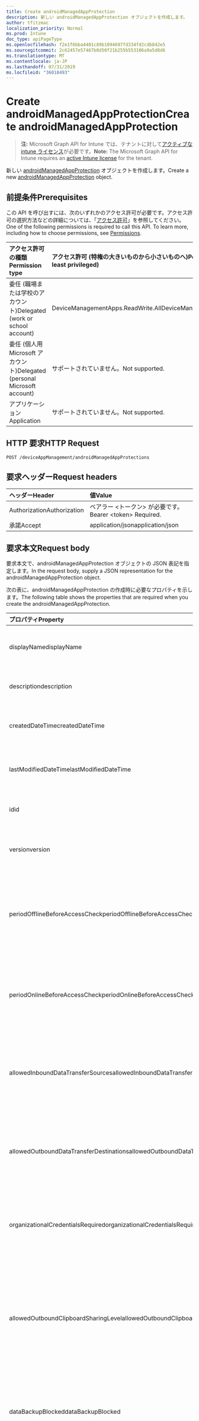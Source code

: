 ```yaml
---
title: Create androidManagedAppProtection
description: 新しい androidManagedAppProtection オブジェクトを作成します。
author: tfitzmac
localization_priority: Normal
ms.prod: Intune
doc_type: apiPageType
ms.openlocfilehash: f2e1f6bba4401c89b1094697fd334fd2cdb842e5
ms.sourcegitcommit: 2c62457e57467b8d50f21b255b553106a9a5d8d6
ms.translationtype: MT
ms.contentlocale: ja-JP
ms.lasthandoff: 07/31/2019
ms.locfileid: "36018493"
---
```

# <a name="create-androidmanagedappprotection"></a><span data-ttu-id="ce0e2-103">Create androidManagedAppProtection</span><span class="sxs-lookup"><span data-stu-id="ce0e2-103">Create androidManagedAppProtection</span></span>

> <span data-ttu-id="ce0e2-104">**注:** Microsoft Graph API for Intune では、テナントに対して[アクティブな intune ライセンス](https://go.microsoft.com/fwlink/?linkid=839381)が必要です。</span><span class="sxs-lookup"><span data-stu-id="ce0e2-104">**Note:** The Microsoft Graph API for Intune requires an [active Intune license](https://go.microsoft.com/fwlink/?linkid=839381) for the tenant.</span></span>

<span data-ttu-id="ce0e2-105">新しい [androidManagedAppProtection](../resources/intune-mam-androidmanagedappprotection.md) オブジェクトを作成します。</span><span class="sxs-lookup"><span data-stu-id="ce0e2-105">Create a new [androidManagedAppProtection](../resources/intune-mam-androidmanagedappprotection.md) object.</span></span>

## <a name="prerequisites"></a><span data-ttu-id="ce0e2-106">前提条件</span><span class="sxs-lookup"><span data-stu-id="ce0e2-106">Prerequisites</span></span>
<span data-ttu-id="ce0e2-p101">この API を呼び出すには、次のいずれかのアクセス許可が必要です。アクセス許可の選択方法などの詳細については、「[アクセス許可](/graph/permissions-reference)」を参照してください。</span><span class="sxs-lookup"><span data-stu-id="ce0e2-p101">One of the following permissions is required to call this API. To learn more, including how to choose permissions, see [Permissions](/graph/permissions-reference).</span></span>

|<span data-ttu-id="ce0e2-109">アクセス許可の種類</span><span class="sxs-lookup"><span data-stu-id="ce0e2-109">Permission type</span></span>|<span data-ttu-id="ce0e2-110">アクセス許可 (特権の大きいものから小さいものへ)</span><span class="sxs-lookup"><span data-stu-id="ce0e2-110">Permissions (from most to least privileged)</span></span>|
|:---|:---|
|<span data-ttu-id="ce0e2-111">委任 (職場または学校のアカウント)</span><span class="sxs-lookup"><span data-stu-id="ce0e2-111">Delegated (work or school account)</span></span>|<span data-ttu-id="ce0e2-112">DeviceManagementApps.ReadWrite.All</span><span class="sxs-lookup"><span data-stu-id="ce0e2-112">DeviceManagementApps.ReadWrite.All</span></span>|
|<span data-ttu-id="ce0e2-113">委任 (個人用 Microsoft アカウント)</span><span class="sxs-lookup"><span data-stu-id="ce0e2-113">Delegated (personal Microsoft account)</span></span>|<span data-ttu-id="ce0e2-114">サポートされていません。</span><span class="sxs-lookup"><span data-stu-id="ce0e2-114">Not supported.</span></span>|
|<span data-ttu-id="ce0e2-115">アプリケーション</span><span class="sxs-lookup"><span data-stu-id="ce0e2-115">Application</span></span>|<span data-ttu-id="ce0e2-116">サポートされていません。</span><span class="sxs-lookup"><span data-stu-id="ce0e2-116">Not supported.</span></span>|

## <a name="http-request"></a><span data-ttu-id="ce0e2-117">HTTP 要求</span><span class="sxs-lookup"><span data-stu-id="ce0e2-117">HTTP Request</span></span>
<!-- {
  "blockType": "ignored"
}
-->
``` http
POST /deviceAppManagement/androidManagedAppProtections
```

## <a name="request-headers"></a><span data-ttu-id="ce0e2-118">要求ヘッダー</span><span class="sxs-lookup"><span data-stu-id="ce0e2-118">Request headers</span></span>
|<span data-ttu-id="ce0e2-119">ヘッダー</span><span class="sxs-lookup"><span data-stu-id="ce0e2-119">Header</span></span>|<span data-ttu-id="ce0e2-120">値</span><span class="sxs-lookup"><span data-stu-id="ce0e2-120">Value</span></span>|
|:---|:---|
|<span data-ttu-id="ce0e2-121">Authorization</span><span class="sxs-lookup"><span data-stu-id="ce0e2-121">Authorization</span></span>|<span data-ttu-id="ce0e2-122">ベアラー &lt;トークン&gt; が必要です。</span><span class="sxs-lookup"><span data-stu-id="ce0e2-122">Bearer &lt;token&gt; Required.</span></span>|
|<span data-ttu-id="ce0e2-123">承諾</span><span class="sxs-lookup"><span data-stu-id="ce0e2-123">Accept</span></span>|<span data-ttu-id="ce0e2-124">application/json</span><span class="sxs-lookup"><span data-stu-id="ce0e2-124">application/json</span></span>|

## <a name="request-body"></a><span data-ttu-id="ce0e2-125">要求本文</span><span class="sxs-lookup"><span data-stu-id="ce0e2-125">Request body</span></span>
<span data-ttu-id="ce0e2-126">要求本文で、androidManagedAppProtection オブジェクトの JSON 表記を指定します。</span><span class="sxs-lookup"><span data-stu-id="ce0e2-126">In the request body, supply a JSON representation for the androidManagedAppProtection object.</span></span>

<span data-ttu-id="ce0e2-127">次の表に、androidManagedAppProtection の作成時に必要なプロパティを示します。</span><span class="sxs-lookup"><span data-stu-id="ce0e2-127">The following table shows the properties that are required when you create the androidManagedAppProtection.</span></span>

|<span data-ttu-id="ce0e2-128">プロパティ</span><span class="sxs-lookup"><span data-stu-id="ce0e2-128">Property</span></span>|<span data-ttu-id="ce0e2-129">型</span><span class="sxs-lookup"><span data-stu-id="ce0e2-129">Type</span></span>|<span data-ttu-id="ce0e2-130">説明</span><span class="sxs-lookup"><span data-stu-id="ce0e2-130">Description</span></span>|
|:---|:---|:---|
|<span data-ttu-id="ce0e2-131">displayName</span><span class="sxs-lookup"><span data-stu-id="ce0e2-131">displayName</span></span>|<span data-ttu-id="ce0e2-132">String</span><span class="sxs-lookup"><span data-stu-id="ce0e2-132">String</span></span>|<span data-ttu-id="ce0e2-133">ポリシーの表示名。</span><span class="sxs-lookup"><span data-stu-id="ce0e2-133">Policy display name.</span></span> <span data-ttu-id="ce0e2-134">[managedAppPolicy](../resources/intune-mam-managedapppolicy.md) から継承します</span><span class="sxs-lookup"><span data-stu-id="ce0e2-134">Inherited from [managedAppPolicy](../resources/intune-mam-managedapppolicy.md)</span></span>|
|<span data-ttu-id="ce0e2-135">description</span><span class="sxs-lookup"><span data-stu-id="ce0e2-135">description</span></span>|<span data-ttu-id="ce0e2-136">String</span><span class="sxs-lookup"><span data-stu-id="ce0e2-136">String</span></span>|<span data-ttu-id="ce0e2-137">ポリシーの説明。</span><span class="sxs-lookup"><span data-stu-id="ce0e2-137">The policy's description.</span></span> <span data-ttu-id="ce0e2-138">[managedAppPolicy](../resources/intune-mam-managedapppolicy.md) から継承します</span><span class="sxs-lookup"><span data-stu-id="ce0e2-138">Inherited from [managedAppPolicy](../resources/intune-mam-managedapppolicy.md)</span></span>|
|<span data-ttu-id="ce0e2-139">createdDateTime</span><span class="sxs-lookup"><span data-stu-id="ce0e2-139">createdDateTime</span></span>|<span data-ttu-id="ce0e2-140">DateTimeOffset</span><span class="sxs-lookup"><span data-stu-id="ce0e2-140">DateTimeOffset</span></span>|<span data-ttu-id="ce0e2-141">ポリシーが作成された日時。</span><span class="sxs-lookup"><span data-stu-id="ce0e2-141">The date and time the policy was created.</span></span> <span data-ttu-id="ce0e2-142">[managedAppPolicy](../resources/intune-mam-managedapppolicy.md) から継承します</span><span class="sxs-lookup"><span data-stu-id="ce0e2-142">Inherited from [managedAppPolicy](../resources/intune-mam-managedapppolicy.md)</span></span>|
|<span data-ttu-id="ce0e2-143">lastModifiedDateTime</span><span class="sxs-lookup"><span data-stu-id="ce0e2-143">lastModifiedDateTime</span></span>|<span data-ttu-id="ce0e2-144">DateTimeOffset</span><span class="sxs-lookup"><span data-stu-id="ce0e2-144">DateTimeOffset</span></span>|<span data-ttu-id="ce0e2-145">ポリシーが変更された最終日時。</span><span class="sxs-lookup"><span data-stu-id="ce0e2-145">Last time the policy was modified.</span></span> <span data-ttu-id="ce0e2-146">[managedAppPolicy](../resources/intune-mam-managedapppolicy.md) から継承します</span><span class="sxs-lookup"><span data-stu-id="ce0e2-146">Inherited from [managedAppPolicy](../resources/intune-mam-managedapppolicy.md)</span></span>|
|<span data-ttu-id="ce0e2-147">id</span><span class="sxs-lookup"><span data-stu-id="ce0e2-147">id</span></span>|<span data-ttu-id="ce0e2-148">文字列</span><span class="sxs-lookup"><span data-stu-id="ce0e2-148">String</span></span>|<span data-ttu-id="ce0e2-149">エンティティのキー。</span><span class="sxs-lookup"><span data-stu-id="ce0e2-149">Key of the entity.</span></span> <span data-ttu-id="ce0e2-150">[managedAppPolicy](../resources/intune-mam-managedapppolicy.md) から継承します</span><span class="sxs-lookup"><span data-stu-id="ce0e2-150">Inherited from [managedAppPolicy](../resources/intune-mam-managedapppolicy.md)</span></span>|
|<span data-ttu-id="ce0e2-151">version</span><span class="sxs-lookup"><span data-stu-id="ce0e2-151">version</span></span>|<span data-ttu-id="ce0e2-152">String</span><span class="sxs-lookup"><span data-stu-id="ce0e2-152">String</span></span>|<span data-ttu-id="ce0e2-153">エンティティのバージョン。</span><span class="sxs-lookup"><span data-stu-id="ce0e2-153">Version of the entity.</span></span> <span data-ttu-id="ce0e2-154">[managedAppPolicy](../resources/intune-mam-managedapppolicy.md) から継承します</span><span class="sxs-lookup"><span data-stu-id="ce0e2-154">Inherited from [managedAppPolicy](../resources/intune-mam-managedapppolicy.md)</span></span>|
|<span data-ttu-id="ce0e2-155">periodOfflineBeforeAccessCheck</span><span class="sxs-lookup"><span data-stu-id="ce0e2-155">periodOfflineBeforeAccessCheck</span></span>|<span data-ttu-id="ce0e2-156">期間</span><span class="sxs-lookup"><span data-stu-id="ce0e2-156">Duration</span></span>|<span data-ttu-id="ce0e2-157">デバイスがインターネットに接続されていないでこの期間が過ぎると、アクセスがチェックされます。</span><span class="sxs-lookup"><span data-stu-id="ce0e2-157">The period after which access is checked when the device is not connected to the internet.</span></span> <span data-ttu-id="ce0e2-158">[managedAppProtection](../resources/intune-mam-managedappprotection.md) から継承します</span><span class="sxs-lookup"><span data-stu-id="ce0e2-158">Inherited from [managedAppProtection](../resources/intune-mam-managedappprotection.md)</span></span>|
|<span data-ttu-id="ce0e2-159">periodOnlineBeforeAccessCheck</span><span class="sxs-lookup"><span data-stu-id="ce0e2-159">periodOnlineBeforeAccessCheck</span></span>|<span data-ttu-id="ce0e2-160">期間</span><span class="sxs-lookup"><span data-stu-id="ce0e2-160">Duration</span></span>|<span data-ttu-id="ce0e2-161">デバイスがインターネットに接続されていてこの期間が過ぎると、アクセスがチェックされます。</span><span class="sxs-lookup"><span data-stu-id="ce0e2-161">The period after which access is checked when the device is connected to the internet.</span></span> <span data-ttu-id="ce0e2-162">[managedAppProtection](../resources/intune-mam-managedappprotection.md) から継承します</span><span class="sxs-lookup"><span data-stu-id="ce0e2-162">Inherited from [managedAppProtection](../resources/intune-mam-managedappprotection.md)</span></span>|
|<span data-ttu-id="ce0e2-163">allowedInboundDataTransferSources</span><span class="sxs-lookup"><span data-stu-id="ce0e2-163">allowedInboundDataTransferSources</span></span>|[<span data-ttu-id="ce0e2-164">Managedappdatatransフェリーレベル</span><span class="sxs-lookup"><span data-stu-id="ce0e2-164">managedAppDataTransferLevel</span></span>](../resources/intune-mam-managedappdatatransferlevel.md)|<span data-ttu-id="ce0e2-165">データの転送が許可されたソース。</span><span class="sxs-lookup"><span data-stu-id="ce0e2-165">Sources from which data is allowed to be transferred.</span></span> <span data-ttu-id="ce0e2-166">[Managedappprotection](../resources/intune-mam-managedappprotection.md)から継承します。</span><span class="sxs-lookup"><span data-stu-id="ce0e2-166">Inherited from [managedAppProtection](../resources/intune-mam-managedappprotection.md).</span></span> <span data-ttu-id="ce0e2-167">可能な値は、`allApps`、`managedApps`、`none` です。</span><span class="sxs-lookup"><span data-stu-id="ce0e2-167">Possible values are: `allApps`, `managedApps`, `none`.</span></span>|
|<span data-ttu-id="ce0e2-168">allowedOutboundDataTransferDestinations</span><span class="sxs-lookup"><span data-stu-id="ce0e2-168">allowedOutboundDataTransferDestinations</span></span>|[<span data-ttu-id="ce0e2-169">Managedappdatatransフェリーレベル</span><span class="sxs-lookup"><span data-stu-id="ce0e2-169">managedAppDataTransferLevel</span></span>](../resources/intune-mam-managedappdatatransferlevel.md)|<span data-ttu-id="ce0e2-170">データの転送が許可された宛先。</span><span class="sxs-lookup"><span data-stu-id="ce0e2-170">Destinations to which data is allowed to be transferred.</span></span> <span data-ttu-id="ce0e2-171">[Managedappprotection](../resources/intune-mam-managedappprotection.md)から継承します。</span><span class="sxs-lookup"><span data-stu-id="ce0e2-171">Inherited from [managedAppProtection](../resources/intune-mam-managedappprotection.md).</span></span> <span data-ttu-id="ce0e2-172">可能な値は、`allApps`、`managedApps`、`none` です。</span><span class="sxs-lookup"><span data-stu-id="ce0e2-172">Possible values are: `allApps`, `managedApps`, `none`.</span></span>|
|<span data-ttu-id="ce0e2-173">organizationalCredentialsRequired</span><span class="sxs-lookup"><span data-stu-id="ce0e2-173">organizationalCredentialsRequired</span></span>|<span data-ttu-id="ce0e2-174">Boolean</span><span class="sxs-lookup"><span data-stu-id="ce0e2-174">Boolean</span></span>|<span data-ttu-id="ce0e2-175">アプリを使用するために組織の資格情報が必要かどうかを示します。</span><span class="sxs-lookup"><span data-stu-id="ce0e2-175">Indicates whether organizational credentials are required for app use.</span></span> <span data-ttu-id="ce0e2-176">[managedAppProtection](../resources/intune-mam-managedappprotection.md) から継承します</span><span class="sxs-lookup"><span data-stu-id="ce0e2-176">Inherited from [managedAppProtection](../resources/intune-mam-managedappprotection.md)</span></span>|
|<span data-ttu-id="ce0e2-177">allowedOutboundClipboardSharingLevel</span><span class="sxs-lookup"><span data-stu-id="ce0e2-177">allowedOutboundClipboardSharingLevel</span></span>|[<span data-ttu-id="ce0e2-178">Managedappクリップボードの Sharinglevel</span><span class="sxs-lookup"><span data-stu-id="ce0e2-178">managedAppClipboardSharingLevel</span></span>](../resources/intune-mam-managedappclipboardsharinglevel.md)|<span data-ttu-id="ce0e2-179">管理対象デバイスで、アプリ間でクリップボードを共有できるレベル。</span><span class="sxs-lookup"><span data-stu-id="ce0e2-179">The level to which the clipboard may be shared between apps on the managed device.</span></span> <span data-ttu-id="ce0e2-180">[Managedappprotection](../resources/intune-mam-managedappprotection.md)から継承します。</span><span class="sxs-lookup"><span data-stu-id="ce0e2-180">Inherited from [managedAppProtection](../resources/intune-mam-managedappprotection.md).</span></span> <span data-ttu-id="ce0e2-181">可能な値は、`allApps`、`managedAppsWithPasteIn`、`managedApps`、`blocked` です。</span><span class="sxs-lookup"><span data-stu-id="ce0e2-181">Possible values are: `allApps`, `managedAppsWithPasteIn`, `managedApps`, `blocked`.</span></span>|
|<span data-ttu-id="ce0e2-182">dataBackupBlocked</span><span class="sxs-lookup"><span data-stu-id="ce0e2-182">dataBackupBlocked</span></span>|<span data-ttu-id="ce0e2-183">Boolean</span><span class="sxs-lookup"><span data-stu-id="ce0e2-183">Boolean</span></span>|<span data-ttu-id="ce0e2-184">管理対象アプリのデータのバックアップがブロックされるかどうかを示します。</span><span class="sxs-lookup"><span data-stu-id="ce0e2-184">Indicates whether the backup of a managed app's data is blocked.</span></span> <span data-ttu-id="ce0e2-185">[managedAppProtection](../resources/intune-mam-managedappprotection.md) から継承します</span><span class="sxs-lookup"><span data-stu-id="ce0e2-185">Inherited from [managedAppProtection](../resources/intune-mam-managedappprotection.md)</span></span>|
|<span data-ttu-id="ce0e2-186">deviceComplianceRequired</span><span class="sxs-lookup"><span data-stu-id="ce0e2-186">deviceComplianceRequired</span></span>|<span data-ttu-id="ce0e2-187">Boolean</span><span class="sxs-lookup"><span data-stu-id="ce0e2-187">Boolean</span></span>|<span data-ttu-id="ce0e2-188">デバイスの準拠が必要かどうかを示します。</span><span class="sxs-lookup"><span data-stu-id="ce0e2-188">Indicates whether device compliance is required.</span></span> <span data-ttu-id="ce0e2-189">[managedAppProtection](../resources/intune-mam-managedappprotection.md) から継承します</span><span class="sxs-lookup"><span data-stu-id="ce0e2-189">Inherited from [managedAppProtection](../resources/intune-mam-managedappprotection.md)</span></span>|
|<span data-ttu-id="ce0e2-190">managedBrowserToOpenLinksRequired</span><span class="sxs-lookup"><span data-stu-id="ce0e2-190">managedBrowserToOpenLinksRequired</span></span>|<span data-ttu-id="ce0e2-191">Boolean</span><span class="sxs-lookup"><span data-stu-id="ce0e2-191">Boolean</span></span>|<span data-ttu-id="ce0e2-192">管理対象ブラウザー アプリでインターネット リンクを開く必要があるかどうかを示します。</span><span class="sxs-lookup"><span data-stu-id="ce0e2-192">Indicates whether internet links should be opened in the managed browser app.</span></span> <span data-ttu-id="ce0e2-193">[managedAppProtection](../resources/intune-mam-managedappprotection.md) から継承します</span><span class="sxs-lookup"><span data-stu-id="ce0e2-193">Inherited from [managedAppProtection](../resources/intune-mam-managedappprotection.md)</span></span>|
|<span data-ttu-id="ce0e2-194">saveAsBlocked</span><span class="sxs-lookup"><span data-stu-id="ce0e2-194">saveAsBlocked</span></span>|<span data-ttu-id="ce0e2-195">Boolean</span><span class="sxs-lookup"><span data-stu-id="ce0e2-195">Boolean</span></span>|<span data-ttu-id="ce0e2-196">ユーザーが保護されたファイルのコピーを保存するために、[名前を付けて保存] メニュー項目を使用できるかどうかを示します。</span><span class="sxs-lookup"><span data-stu-id="ce0e2-196">Indicates whether users may use the "Save As" menu item to save a copy of protected files.</span></span> <span data-ttu-id="ce0e2-197">[managedAppProtection](../resources/intune-mam-managedappprotection.md) から継承します</span><span class="sxs-lookup"><span data-stu-id="ce0e2-197">Inherited from [managedAppProtection](../resources/intune-mam-managedappprotection.md)</span></span>|
|<span data-ttu-id="ce0e2-198">periodOfflineBeforeWipeIsEnforced</span><span class="sxs-lookup"><span data-stu-id="ce0e2-198">periodOfflineBeforeWipeIsEnforced</span></span>|<span data-ttu-id="ce0e2-199">期間</span><span class="sxs-lookup"><span data-stu-id="ce0e2-199">Duration</span></span>|<span data-ttu-id="ce0e2-200">アプリがインターネットから切断されている状態を維持できる時間数。この時間を過ぎると管理対象データはすべて消去されます。</span><span class="sxs-lookup"><span data-stu-id="ce0e2-200">The amount of time an app is allowed to remain disconnected from the internet before all managed data it is wiped.</span></span> <span data-ttu-id="ce0e2-201">[managedAppProtection](../resources/intune-mam-managedappprotection.md) から継承します</span><span class="sxs-lookup"><span data-stu-id="ce0e2-201">Inherited from [managedAppProtection](../resources/intune-mam-managedappprotection.md)</span></span>|
|<span data-ttu-id="ce0e2-202">pinRequired</span><span class="sxs-lookup"><span data-stu-id="ce0e2-202">pinRequired</span></span>|<span data-ttu-id="ce0e2-203">Boolean</span><span class="sxs-lookup"><span data-stu-id="ce0e2-203">Boolean</span></span>|<span data-ttu-id="ce0e2-204">アプリ レベルの pin が必要かどうかを示します。</span><span class="sxs-lookup"><span data-stu-id="ce0e2-204">Indicates whether an app-level pin is required.</span></span> <span data-ttu-id="ce0e2-205">[managedAppProtection](../resources/intune-mam-managedappprotection.md) から継承します</span><span class="sxs-lookup"><span data-stu-id="ce0e2-205">Inherited from [managedAppProtection](../resources/intune-mam-managedappprotection.md)</span></span>|
|<span data-ttu-id="ce0e2-206">maximumPinRetries</span><span class="sxs-lookup"><span data-stu-id="ce0e2-206">maximumPinRetries</span></span>|<span data-ttu-id="ce0e2-207">Int32</span><span class="sxs-lookup"><span data-stu-id="ce0e2-207">Int32</span></span>|<span data-ttu-id="ce0e2-208">管理対象アプリがブロックまたはワイプされるまでの、正しくない pin の再試行回数の最大数。</span><span class="sxs-lookup"><span data-stu-id="ce0e2-208">Maximum number of incorrect pin retry attempts before the managed app is either blocked or wiped.</span></span> <span data-ttu-id="ce0e2-209">[managedAppProtection](../resources/intune-mam-managedappprotection.md) から継承します</span><span class="sxs-lookup"><span data-stu-id="ce0e2-209">Inherited from [managedAppProtection](../resources/intune-mam-managedappprotection.md)</span></span>|
|<span data-ttu-id="ce0e2-210">simplePinBlocked</span><span class="sxs-lookup"><span data-stu-id="ce0e2-210">simplePinBlocked</span></span>|<span data-ttu-id="ce0e2-211">Boolean</span><span class="sxs-lookup"><span data-stu-id="ce0e2-211">Boolean</span></span>|<span data-ttu-id="ce0e2-212">simplePin がブロックされるかどうかを示します。</span><span class="sxs-lookup"><span data-stu-id="ce0e2-212">Indicates whether simplePin is blocked.</span></span> <span data-ttu-id="ce0e2-213">[managedAppProtection](../resources/intune-mam-managedappprotection.md) から継承します</span><span class="sxs-lookup"><span data-stu-id="ce0e2-213">Inherited from [managedAppProtection](../resources/intune-mam-managedappprotection.md)</span></span>|
|<span data-ttu-id="ce0e2-214">minimumPinLength</span><span class="sxs-lookup"><span data-stu-id="ce0e2-214">minimumPinLength</span></span>|<span data-ttu-id="ce0e2-215">Int32</span><span class="sxs-lookup"><span data-stu-id="ce0e2-215">Int32</span></span>|<span data-ttu-id="ce0e2-216">PinRequired が True に設定されている場合の、アプリ レベルの pin に必要な最小限の pin の長さ ([managedAppProtection](../resources/intune-mam-managedappprotection.md) から継承)</span><span class="sxs-lookup"><span data-stu-id="ce0e2-216">Minimum pin length required for an app-level pin if PinRequired is set to True Inherited from [managedAppProtection](../resources/intune-mam-managedappprotection.md)</span></span>|
|<span data-ttu-id="ce0e2-217">pinCharacterSet</span><span class="sxs-lookup"><span data-stu-id="ce0e2-217">pinCharacterSet</span></span>|[<span data-ttu-id="ce0e2-218">managedAppPinCharacterSet</span><span class="sxs-lookup"><span data-stu-id="ce0e2-218">managedAppPinCharacterSet</span></span>](../resources/intune-mam-managedapppincharacterset.md)|<span data-ttu-id="ce0e2-219">PinRequired が True に設定されている場合に、アプリ レベルの pin に使用できる文字セット。</span><span class="sxs-lookup"><span data-stu-id="ce0e2-219">Character set which may be used for an app-level pin if PinRequired is set to True.</span></span> <span data-ttu-id="ce0e2-220">[Managedappprotection](../resources/intune-mam-managedappprotection.md)から継承します。</span><span class="sxs-lookup"><span data-stu-id="ce0e2-220">Inherited from [managedAppProtection](../resources/intune-mam-managedappprotection.md).</span></span> <span data-ttu-id="ce0e2-221">可能な値は、`numeric`、`alphanumericAndSymbol` です。</span><span class="sxs-lookup"><span data-stu-id="ce0e2-221">Possible values are: `numeric`, `alphanumericAndSymbol`.</span></span>|
|<span data-ttu-id="ce0e2-222">periodBeforePinReset</span><span class="sxs-lookup"><span data-stu-id="ce0e2-222">periodBeforePinReset</span></span>|<span data-ttu-id="ce0e2-223">Duration</span><span class="sxs-lookup"><span data-stu-id="ce0e2-223">Duration</span></span>|<span data-ttu-id="ce0e2-224">PinRequired が True に設定されている場合、この TimePeriod を過ぎると全レベルの pin を再設定する必要があります。</span><span class="sxs-lookup"><span data-stu-id="ce0e2-224">TimePeriod before the all-level pin must be reset if PinRequired is set to True.</span></span> <span data-ttu-id="ce0e2-225">[managedAppProtection](../resources/intune-mam-managedappprotection.md) から継承します</span><span class="sxs-lookup"><span data-stu-id="ce0e2-225">Inherited from [managedAppProtection](../resources/intune-mam-managedappprotection.md)</span></span>|
|<span data-ttu-id="ce0e2-226">allowedDataStorageLocations</span><span class="sxs-lookup"><span data-stu-id="ce0e2-226">allowedDataStorageLocations</span></span>|<span data-ttu-id="ce0e2-227">[Managedappdatastoragelocation](../resources/intune-mam-managedappdatastoragelocation.md)コレクション</span><span class="sxs-lookup"><span data-stu-id="ce0e2-227">[managedAppDataStorageLocation](../resources/intune-mam-managedappdatastoragelocation.md) collection</span></span>|<span data-ttu-id="ce0e2-228">ユーザーが管理対象データを格納できるデータの保存場所。</span><span class="sxs-lookup"><span data-stu-id="ce0e2-228">Data storage locations where a user may store managed data.</span></span> <span data-ttu-id="ce0e2-229">[Managedappprotection](../resources/intune-mam-managedappprotection.md)から継承します。</span><span class="sxs-lookup"><span data-stu-id="ce0e2-229">Inherited from [managedAppProtection](../resources/intune-mam-managedappprotection.md).</span></span> <span data-ttu-id="ce0e2-230">可能な値は、`oneDriveForBusiness`、`sharePoint`、`localStorage` です。</span><span class="sxs-lookup"><span data-stu-id="ce0e2-230">Possible values are: `oneDriveForBusiness`, `sharePoint`, `localStorage`.</span></span>|
|<span data-ttu-id="ce0e2-231">contactSyncBlocked</span><span class="sxs-lookup"><span data-stu-id="ce0e2-231">contactSyncBlocked</span></span>|<span data-ttu-id="ce0e2-232">Boolean</span><span class="sxs-lookup"><span data-stu-id="ce0e2-232">Boolean</span></span>|<span data-ttu-id="ce0e2-233">連絡先をユーザー デバイスに同期できるかどうかを示します。</span><span class="sxs-lookup"><span data-stu-id="ce0e2-233">Indicates whether contacts can be synced to the user's device.</span></span> <span data-ttu-id="ce0e2-234">[managedAppProtection](../resources/intune-mam-managedappprotection.md) から継承します</span><span class="sxs-lookup"><span data-stu-id="ce0e2-234">Inherited from [managedAppProtection](../resources/intune-mam-managedappprotection.md)</span></span>|
|<span data-ttu-id="ce0e2-235">printBlocked</span><span class="sxs-lookup"><span data-stu-id="ce0e2-235">printBlocked</span></span>|<span data-ttu-id="ce0e2-236">Boolean</span><span class="sxs-lookup"><span data-stu-id="ce0e2-236">Boolean</span></span>|<span data-ttu-id="ce0e2-237">管理対象アプリからの印刷を許可するかどうかを示します。</span><span class="sxs-lookup"><span data-stu-id="ce0e2-237">Indicates whether printing is allowed from managed apps.</span></span> <span data-ttu-id="ce0e2-238">[managedAppProtection](../resources/intune-mam-managedappprotection.md) から継承します</span><span class="sxs-lookup"><span data-stu-id="ce0e2-238">Inherited from [managedAppProtection](../resources/intune-mam-managedappprotection.md)</span></span>|
|<span data-ttu-id="ce0e2-239">fingerprintBlocked</span><span class="sxs-lookup"><span data-stu-id="ce0e2-239">fingerprintBlocked</span></span>|<span data-ttu-id="ce0e2-240">Boolean</span><span class="sxs-lookup"><span data-stu-id="ce0e2-240">Boolean</span></span>|<span data-ttu-id="ce0e2-241">PinRequired が True に設定されている場合に、pin の代わりに指紋リーダーの使用を許可するかどうかを示します。</span><span class="sxs-lookup"><span data-stu-id="ce0e2-241">Indicates whether use of the fingerprint reader is allowed in place of a pin if PinRequired is set to True.</span></span> <span data-ttu-id="ce0e2-242">[managedAppProtection](../resources/intune-mam-managedappprotection.md) から継承します</span><span class="sxs-lookup"><span data-stu-id="ce0e2-242">Inherited from [managedAppProtection](../resources/intune-mam-managedappprotection.md)</span></span>|
|<span data-ttu-id="ce0e2-243">disableAppPinIfDevicePinIsSet</span><span class="sxs-lookup"><span data-stu-id="ce0e2-243">disableAppPinIfDevicePinIsSet</span></span>|<span data-ttu-id="ce0e2-244">Boolean</span><span class="sxs-lookup"><span data-stu-id="ce0e2-244">Boolean</span></span>|<span data-ttu-id="ce0e2-245">デバイスの pin が設定されている場合に、アプリの pin の使用が必要かどうかを示します。</span><span class="sxs-lookup"><span data-stu-id="ce0e2-245">Indicates whether use of the app pin is required if the device pin is set.</span></span> <span data-ttu-id="ce0e2-246">[managedAppProtection](../resources/intune-mam-managedappprotection.md) から継承します</span><span class="sxs-lookup"><span data-stu-id="ce0e2-246">Inherited from [managedAppProtection](../resources/intune-mam-managedappprotection.md)</span></span>|
|<span data-ttu-id="ce0e2-247">minimumRequiredOsVersion</span><span class="sxs-lookup"><span data-stu-id="ce0e2-247">minimumRequiredOsVersion</span></span>|<span data-ttu-id="ce0e2-248">String</span><span class="sxs-lookup"><span data-stu-id="ce0e2-248">String</span></span>|<span data-ttu-id="ce0e2-249">バージョンが、指定されたバージョンよりも小さい場合に、管理対象アプリによる会社のデータへのアクセスをブロックします。</span><span class="sxs-lookup"><span data-stu-id="ce0e2-249">Versions less than the specified version will block the managed app from accessing company data.</span></span> <span data-ttu-id="ce0e2-250">[managedAppProtection](../resources/intune-mam-managedappprotection.md) から継承します</span><span class="sxs-lookup"><span data-stu-id="ce0e2-250">Inherited from [managedAppProtection](../resources/intune-mam-managedappprotection.md)</span></span>|
|<span data-ttu-id="ce0e2-251">minimumWarningOsVersion</span><span class="sxs-lookup"><span data-stu-id="ce0e2-251">minimumWarningOsVersion</span></span>|<span data-ttu-id="ce0e2-252">String</span><span class="sxs-lookup"><span data-stu-id="ce0e2-252">String</span></span>|<span data-ttu-id="ce0e2-253">OS のバージョンが、指定されたバージョンよりも小さい場合に、会社のデータへアクセスすると管理対象アプリに警告メッセージが表示されます。</span><span class="sxs-lookup"><span data-stu-id="ce0e2-253">Versions less than the specified version will result in warning message on the managed app from accessing company data.</span></span> <span data-ttu-id="ce0e2-254">[managedAppProtection](../resources/intune-mam-managedappprotection.md) から継承します</span><span class="sxs-lookup"><span data-stu-id="ce0e2-254">Inherited from [managedAppProtection](../resources/intune-mam-managedappprotection.md)</span></span>|
|<span data-ttu-id="ce0e2-255">minimumRequiredAppVersion</span><span class="sxs-lookup"><span data-stu-id="ce0e2-255">minimumRequiredAppVersion</span></span>|<span data-ttu-id="ce0e2-256">String</span><span class="sxs-lookup"><span data-stu-id="ce0e2-256">String</span></span>|<span data-ttu-id="ce0e2-257">バージョンが、指定されたバージョンよりも小さい場合に、管理対象アプリによる会社のデータへのアクセスをブロックします。</span><span class="sxs-lookup"><span data-stu-id="ce0e2-257">Versions less than the specified version will block the managed app from accessing company data.</span></span> <span data-ttu-id="ce0e2-258">[managedAppProtection](../resources/intune-mam-managedappprotection.md) から継承します</span><span class="sxs-lookup"><span data-stu-id="ce0e2-258">Inherited from [managedAppProtection](../resources/intune-mam-managedappprotection.md)</span></span>|
|<span data-ttu-id="ce0e2-259">minimumWarningAppVersion</span><span class="sxs-lookup"><span data-stu-id="ce0e2-259">minimumWarningAppVersion</span></span>|<span data-ttu-id="ce0e2-260">String</span><span class="sxs-lookup"><span data-stu-id="ce0e2-260">String</span></span>|<span data-ttu-id="ce0e2-261">アプリのバージョンが、指定されたバージョンよりも小さい場合に、管理対象アプリに警告メッセージが表示されます。</span><span class="sxs-lookup"><span data-stu-id="ce0e2-261">Versions less than the specified version will result in warning message on the managed app.</span></span> <span data-ttu-id="ce0e2-262">[managedAppProtection](../resources/intune-mam-managedappprotection.md) から継承します</span><span class="sxs-lookup"><span data-stu-id="ce0e2-262">Inherited from [managedAppProtection](../resources/intune-mam-managedappprotection.md)</span></span>|
|<span data-ttu-id="ce0e2-263">isAssigned</span><span class="sxs-lookup"><span data-stu-id="ce0e2-263">isAssigned</span></span>|<span data-ttu-id="ce0e2-264">Boolean</span><span class="sxs-lookup"><span data-stu-id="ce0e2-264">Boolean</span></span>|<span data-ttu-id="ce0e2-265">包含グループにポリシーを配置するかどうかを示します。</span><span class="sxs-lookup"><span data-stu-id="ce0e2-265">Indicates if the policy is deployed to any inclusion groups or not.</span></span> <span data-ttu-id="ce0e2-266">[targetedManagedAppProtection](../resources/intune-mam-targetedmanagedappprotection.md) から継承します</span><span class="sxs-lookup"><span data-stu-id="ce0e2-266">Inherited from [targetedManagedAppProtection](../resources/intune-mam-targetedmanagedappprotection.md)</span></span>|
|<span data-ttu-id="ce0e2-267">screenCaptureBlocked</span><span class="sxs-lookup"><span data-stu-id="ce0e2-267">screenCaptureBlocked</span></span>|<span data-ttu-id="ce0e2-268">Boolean</span><span class="sxs-lookup"><span data-stu-id="ce0e2-268">Boolean</span></span>|<span data-ttu-id="ce0e2-269">管理対象ユーザーによる管理対象アプリのスクリーン キャプチャが可能かどうかを示します。</span><span class="sxs-lookup"><span data-stu-id="ce0e2-269">Indicates whether a managed user can take screen captures of managed apps</span></span>|
|<span data-ttu-id="ce0e2-270">disableAppEncryptionIfDeviceEncryptionIsEnabled</span><span class="sxs-lookup"><span data-stu-id="ce0e2-270">disableAppEncryptionIfDeviceEncryptionIsEnabled</span></span>|<span data-ttu-id="ce0e2-271">Boolean</span><span class="sxs-lookup"><span data-stu-id="ce0e2-271">Boolean</span></span>|<span data-ttu-id="ce0e2-272">この設定が有効で、デバイス レベルの暗号化が有効な場合、アプリ レベルの暗号化は無効になります</span><span class="sxs-lookup"><span data-stu-id="ce0e2-272">When this setting is enabled, app level encryption is disabled if device level encryption is enabled</span></span>|
|<span data-ttu-id="ce0e2-273">encryptAppData</span><span class="sxs-lookup"><span data-stu-id="ce0e2-273">encryptAppData</span></span>|<span data-ttu-id="ce0e2-274">Boolean</span><span class="sxs-lookup"><span data-stu-id="ce0e2-274">Boolean</span></span>|<span data-ttu-id="ce0e2-275">管理対象アプリのアプリケーション データを暗号化する必要があるかどうかを示します</span><span class="sxs-lookup"><span data-stu-id="ce0e2-275">Indicates whether application data for managed apps should be encrypted</span></span>|
|<span data-ttu-id="ce0e2-276">deployedAppCount</span><span class="sxs-lookup"><span data-stu-id="ce0e2-276">deployedAppCount</span></span>|<span data-ttu-id="ce0e2-277">Int32</span><span class="sxs-lookup"><span data-stu-id="ce0e2-277">Int32</span></span>|<span data-ttu-id="ce0e2-278">現在のポリシーが配置されたアプリの数。</span><span class="sxs-lookup"><span data-stu-id="ce0e2-278">Count of apps to which the current policy is deployed.</span></span>|
|<span data-ttu-id="ce0e2-279">minimumRequiredPatchVersion</span><span class="sxs-lookup"><span data-stu-id="ce0e2-279">minimumRequiredPatchVersion</span></span>|<span data-ttu-id="ce0e2-280">String</span><span class="sxs-lookup"><span data-stu-id="ce0e2-280">String</span></span>|<span data-ttu-id="ce0e2-281">ユーザーがアプリに安全にアクセスできるための、最も古い、必須の Android セキュリティ パッチのレベルを定義します。</span><span class="sxs-lookup"><span data-stu-id="ce0e2-281">Define the oldest required Android security patch level a user can have to gain secure access to the app.</span></span>|
|<span data-ttu-id="ce0e2-282">minimumWarningPatchVersion</span><span class="sxs-lookup"><span data-stu-id="ce0e2-282">minimumWarningPatchVersion</span></span>|<span data-ttu-id="ce0e2-283">String</span><span class="sxs-lookup"><span data-stu-id="ce0e2-283">String</span></span>|<span data-ttu-id="ce0e2-284">ユーザーがアプリに安全にアクセスできるための、最も古い、推奨の Android セキュリティ パッチのレベルを定義します。</span><span class="sxs-lookup"><span data-stu-id="ce0e2-284">Define the oldest recommended Android security patch level a user can have for secure access to the app.</span></span>|



## <a name="response"></a><span data-ttu-id="ce0e2-285">応答</span><span class="sxs-lookup"><span data-stu-id="ce0e2-285">Response</span></span>
<span data-ttu-id="ce0e2-286">成功した場合、このメソッドは `201 Created` 応答コードと、応答本文で [androidManagedAppProtection](../resources/intune-mam-androidmanagedappprotection.md) オブジェクトを返します。</span><span class="sxs-lookup"><span data-stu-id="ce0e2-286">If successful, this method returns a `201 Created` response code and a [androidManagedAppProtection](../resources/intune-mam-androidmanagedappprotection.md) object in the response body.</span></span>

## <a name="example"></a><span data-ttu-id="ce0e2-287">例</span><span class="sxs-lookup"><span data-stu-id="ce0e2-287">Example</span></span>

### <a name="request"></a><span data-ttu-id="ce0e2-288">要求</span><span class="sxs-lookup"><span data-stu-id="ce0e2-288">Request</span></span>
<span data-ttu-id="ce0e2-289">以下は、要求の例です。</span><span class="sxs-lookup"><span data-stu-id="ce0e2-289">Here is an example of the request.</span></span>
``` http
POST https://graph.microsoft.com/v1.0/deviceAppManagement/androidManagedAppProtections
Content-type: application/json
Content-length: 1692

{
  "@odata.type": "#microsoft.graph.androidManagedAppProtection",
  "displayName": "Display Name value",
  "description": "Description value",
  "version": "Version value",
  "periodOfflineBeforeAccessCheck": "-PT17.1357909S",
  "periodOnlineBeforeAccessCheck": "PT35.0018757S",
  "allowedInboundDataTransferSources": "managedApps",
  "allowedOutboundDataTransferDestinations": "managedApps",
  "organizationalCredentialsRequired": true,
  "allowedOutboundClipboardSharingLevel": "managedAppsWithPasteIn",
  "dataBackupBlocked": true,
  "deviceComplianceRequired": true,
  "managedBrowserToOpenLinksRequired": true,
  "saveAsBlocked": true,
  "periodOfflineBeforeWipeIsEnforced": "-PT3M22.1587532S",
  "pinRequired": true,
  "maximumPinRetries": 1,
  "simplePinBlocked": true,
  "minimumPinLength": 0,
  "pinCharacterSet": "alphanumericAndSymbol",
  "periodBeforePinReset": "PT3M29.6631862S",
  "allowedDataStorageLocations": [
    "sharePoint"
  ],
  "contactSyncBlocked": true,
  "printBlocked": true,
  "fingerprintBlocked": true,
  "disableAppPinIfDevicePinIsSet": true,
  "minimumRequiredOsVersion": "Minimum Required Os Version value",
  "minimumWarningOsVersion": "Minimum Warning Os Version value",
  "minimumRequiredAppVersion": "Minimum Required App Version value",
  "minimumWarningAppVersion": "Minimum Warning App Version value",
  "isAssigned": true,
  "screenCaptureBlocked": true,
  "disableAppEncryptionIfDeviceEncryptionIsEnabled": true,
  "encryptAppData": true,
  "deployedAppCount": 0,
  "minimumRequiredPatchVersion": "Minimum Required Patch Version value",
  "minimumWarningPatchVersion": "Minimum Warning Patch Version value"
}
```

### <a name="response"></a><span data-ttu-id="ce0e2-290">応答</span><span class="sxs-lookup"><span data-stu-id="ce0e2-290">Response</span></span>
<span data-ttu-id="ce0e2-p134">以下は、応答の例です。注:簡潔にするために、ここに示す応答オブジェクトは切り詰められている場合があります。すべてのプロパティは実際の呼び出しから返されます。</span><span class="sxs-lookup"><span data-stu-id="ce0e2-p134">Here is an example of the response. Note: The response object shown here may be truncated for brevity. All of the properties will be returned from an actual call.</span></span>
``` http
HTTP/1.1 201 Created
Content-Type: application/json
Content-Length: 1864

{
  "@odata.type": "#microsoft.graph.androidManagedAppProtection",
  "displayName": "Display Name value",
  "description": "Description value",
  "createdDateTime": "2017-01-01T00:02:43.5775965-08:00",
  "lastModifiedDateTime": "2017-01-01T00:00:35.1329464-08:00",
  "id": "cf517ced-7ced-cf51-ed7c-51cfed7c51cf",
  "version": "Version value",
  "periodOfflineBeforeAccessCheck": "-PT17.1357909S",
  "periodOnlineBeforeAccessCheck": "PT35.0018757S",
  "allowedInboundDataTransferSources": "managedApps",
  "allowedOutboundDataTransferDestinations": "managedApps",
  "organizationalCredentialsRequired": true,
  "allowedOutboundClipboardSharingLevel": "managedAppsWithPasteIn",
  "dataBackupBlocked": true,
  "deviceComplianceRequired": true,
  "managedBrowserToOpenLinksRequired": true,
  "saveAsBlocked": true,
  "periodOfflineBeforeWipeIsEnforced": "-PT3M22.1587532S",
  "pinRequired": true,
  "maximumPinRetries": 1,
  "simplePinBlocked": true,
  "minimumPinLength": 0,
  "pinCharacterSet": "alphanumericAndSymbol",
  "periodBeforePinReset": "PT3M29.6631862S",
  "allowedDataStorageLocations": [
    "sharePoint"
  ],
  "contactSyncBlocked": true,
  "printBlocked": true,
  "fingerprintBlocked": true,
  "disableAppPinIfDevicePinIsSet": true,
  "minimumRequiredOsVersion": "Minimum Required Os Version value",
  "minimumWarningOsVersion": "Minimum Warning Os Version value",
  "minimumRequiredAppVersion": "Minimum Required App Version value",
  "minimumWarningAppVersion": "Minimum Warning App Version value",
  "isAssigned": true,
  "screenCaptureBlocked": true,
  "disableAppEncryptionIfDeviceEncryptionIsEnabled": true,
  "encryptAppData": true,
  "deployedAppCount": 0,
  "minimumRequiredPatchVersion": "Minimum Required Patch Version value",
  "minimumWarningPatchVersion": "Minimum Warning Patch Version value"
}
```



